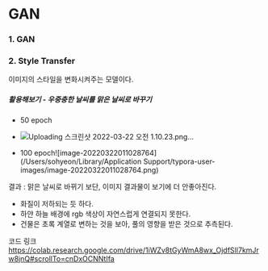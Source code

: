 # GAN

### 1. GAN





### 2. Style Transfer

이미지의 스타일을 변화시켜주는 모델이다.

##### 활용해보기 - 우중충한 날씨를 맑은 날씨로 바꾸기

- 50 epoch
- ![Uploading 스크린샷 2022-03-22 오전 1.10.23.png…]()

- 100 epoch![image-20220322011028764](/Users/sohyeon/Library/Application Support/typora-user-images/image-20220322011028764.png)

결과 : 맑은 날씨로 바뀌기 보단, 이미지 결과물이 보기에 더 안좋아진다.

- 화질이 저하되는 듯 하다.
- 하얀 하늘 배경에 rgb 색상이 자연스럽게 연결되지 못한다.
- 건물은 초록 계열로 변하는 것을 보아, 풀의 영향을 받은 것으로 추측된다.



코드 링크  https://colab.research.google.com/drive/1iWZv8tGyWmA8wx_OjdfSlI7kmJrw8jnQ#scrollTo=cnDxOCNNtIfa
